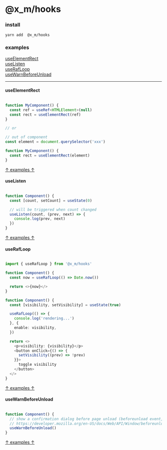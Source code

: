 # @x_m/hooks

### install
```
yarn add  @x_m/hooks
```

### examples

[useElementRect](#useElementRect)    
[useListen](#useListen)    
[useRafLoop](#useRafLoop)    
[useWarnBeforeUnload](#useWarnBeforeUnload)    

---

#### useElementRect
``` typescript

function MyComponent() {
  const ref = useRef<HTMLElement>(null)
  const rect = useElementRect(ref)
}

// or

// out of component
const element = document.querySelector('xxx')

function MyComponent() {
  const rect = useElementRect(element)
}

```
[↑ examples ↑](#examples)

#### useListen
``` typescript

function Component() {
  const [count, setCount] = useState(0)

  // will be triggered when count changed
  useListen(count, (prev, next) => {
    console.log(prev, next)
  })
}

```
[↑ examples ↑](#examples)

#### useRafLoop

``` typescript react

import { useRafLoop } from '@x_m/hooks'

function Component() {
  const now = useRafLoop(() => Date.now())

  return <>{now}</>
}

function Component() {
  const [visibility, setVisibility] = useState(true)

  useRafLoop(() => {
    console.log('rendering...')
  }, {
    enable: visibility,
  })

  return <>
    <p>visibility: {visibility}</p>
    <button onClick={() => {
      setVisibility((prev) => !prev)
    }}>
      toggle visibility
    </button>
  </>
}

```
[↑ examples ↑](#examples)

#### useWarnBeforeUnload

``` typescript

function Component() {
  // show a confirmation dialog before page unload (beforeunload event, NOT component unload)
  // https://developer.mozilla.org/en-US/docs/Web/API/Window/beforeunload_event
  useWarnBeforeUnload()
}

```
[↑ examples ↑](#examples)
